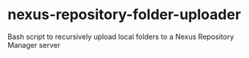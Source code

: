 # nexus-repository-folder-uploader
Bash script to recursively upload local folders to a Nexus Repository Manager server
